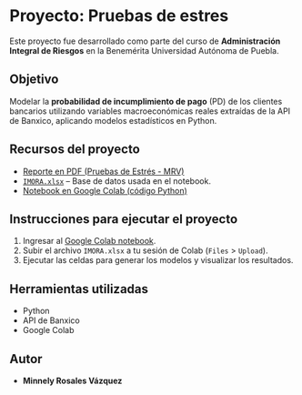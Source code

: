 # Proyecto: Pruebas de estres

Este proyecto fue desarrollado como parte del curso de **Administración Integral de Riesgos** en la Benemérita Universidad Autónoma de Puebla.

## Objetivo

Modelar la **probabilidad de incumplimiento de pago** (PD) de los clientes bancarios utilizando variables macroeconómicas reales extraídas de la API de Banxico, aplicando modelos estadísticos en Python.

## Recursos del proyecto

-  [Reporte en PDF (Pruebas de Estrés - MRV)](./Pruebas_de_Estres_MRV.pdf)
-  [`IMORA.xlsx`](./IMORA.xlsx) – Base de datos usada en el notebook.
-  [Notebook en Google Colab (código Python)](https://colab.research.google.com/drive/1xKpR5AzPdna3fClrBxkataRsE_zOVg9D?usp=sharing)

## Instrucciones para ejecutar el proyecto

1. Ingresar al [Google Colab notebook](https://colab.research.google.com/drive/1xKpR5AzPdna3fClrBxkataRsE_zOVg9D?usp=sharing).
2. Subir el archivo `IMORA.xlsx` a tu sesión de Colab (`Files` > `Upload`).
3. Ejecutar las celdas para generar los modelos y visualizar los resultados.
  
## Herramientas utilizadas

- Python 
- API de Banxico
- Google Colab

## Autor

- **Minnely Rosales Vázquez**


